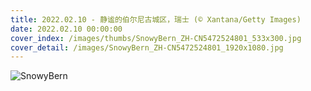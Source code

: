 ```yaml
---
title: 2022.02.10 - 静谧的伯尔尼古城区，瑞士 (© Xantana/Getty Images)
date: 2022.02.10 00:00:00
cover_index: /images/thumbs/SnowyBern_ZH-CN5472524801_533x300.jpg
cover_detail: /images/SnowyBern_ZH-CN5472524801_1920x1080.jpg
---
```


![SnowyBern](/images/SnowyBern_ZH-CN5472524801_1920x1080.jpg)
